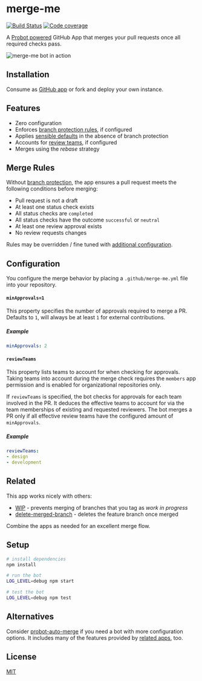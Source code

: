 # merge-me

[![Build Status](https://travis-ci.com/nikku/merge-me.svg?branch=master)](https://travis-ci.com/nikku/merge-me)
[![Code coverage](https://img.shields.io/codecov/c/github/nikku/merge-me.svg)](https://codecov.io/gh/nikku/merge-me)

A [Probot powered](https://probot.github.io/) GitHub App that merges your pull requests once all required checks pass. 

![merge-me bot in action](./docs/screenshot.png)


## Installation

Consume as [GitHub app](https://github.com/apps/merge-me) or fork and deploy your own instance.


## Features

* Zero configuration
* Enforces [branch protection rules](https://help.github.com/articles/about-protected-branches/), if configured
* Applies [sensible defaults](#merge-rules) in the absence of branch protection
* Accounts for [review teams](#reviewteams), if configured
* Merges using the _rebase_ strategy


## Merge Rules

Without [branch protection](https://help.github.com/articles/about-protected-branches/), the app ensures a pull request meets the following conditions before merging:

* Pull request is not a draft
* At least one status check exists
* All status checks are `completed`
* All status checks have the outcome `successful` or `neutral`
* At least one review approval exists
* No review requests changes

Rules may be overridden / fine tuned with [additional configuration](#configuration).


## Configuration

You configure the merge behavior by placing a `.github/merge-me.yml` file into your repository. 

#### `minApprovals=1`

This property specifies the number of approvals required to merge a PR. Defaults to `1`, will always be at least `1` for external contributions.

##### Example

```yml
minApprovals: 2
```

#### `reviewTeams`

This property lists teams to account for when checking for approvals. Taking teams into account during the merge check requires the `members` app permission and is enabled for organizational repositories only.

If `reviewTeams` is specified, the bot checks for approvals for each team involved in the PR. It deduces the effective teams to account for via the team memberships of existing and requested reviewers. The bot merges a PR only if all effective review teams have the configured amount of `minApprovals`.

##### Example

```yml
reviewTeams:
- design
- development
```


## Related

This app works nicely with others:

* [WIP](https://github.com/apps/wip) - prevents merging of branches that you tag as _work in progress_
* [delete-merged-branch](https://github.com/apps/delete-merged-branch) - deletes the feature branch once merged

Combine the apps as needed for an excellent merge flow.


## Setup

```sh
# install dependencies
npm install

# run the bot
LOG_LEVEL=debug npm start

# test the bot
LOG_LEVEL=debug npm test
```


## Alternatives

Consider [probot-auto-merge](https://github.com/bobvanderlinden/probot-auto-merge) if you need a bot with more configuration options. It includes many of the features provided by [related apps](#related), too.


## License

[MIT](LICENSE)
